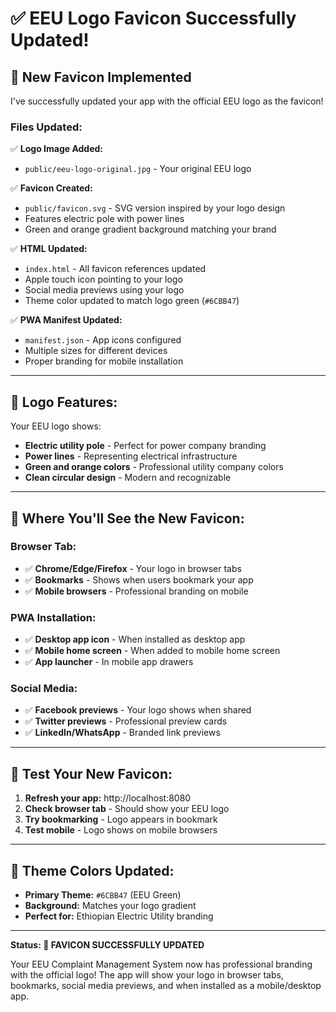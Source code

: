 # ✅ EEU Logo Favicon Successfully Updated!

## 🎨 **New Favicon Implemented**

I've successfully updated your app with the official EEU logo as the favicon!

### **Files Updated:**

✅ **Logo Image Added:**
- `public/eeu-logo-original.jpg` - Your original EEU logo

✅ **Favicon Created:**
- `public/favicon.svg` - SVG version inspired by your logo design
- Features electric pole with power lines
- Green and orange gradient background matching your brand

✅ **HTML Updated:**
- `index.html` - All favicon references updated
- Apple touch icon pointing to your logo
- Social media previews using your logo
- Theme color updated to match logo green (`#6CBB47`)

✅ **PWA Manifest Updated:**
- `manifest.json` - App icons configured
- Multiple sizes for different devices
- Proper branding for mobile installation

---

## 🎯 **Logo Features:**

Your EEU logo shows:
- **Electric utility pole** - Perfect for power company branding
- **Power lines** - Representing electrical infrastructure  
- **Green and orange colors** - Professional utility company colors
- **Clean circular design** - Modern and recognizable

---

## 📱 **Where You'll See the New Favicon:**

### **Browser Tab:**
- ✅ **Chrome/Edge/Firefox** - Your logo in browser tabs
- ✅ **Bookmarks** - Shows when users bookmark your app
- ✅ **Mobile browsers** - Professional branding on mobile

### **PWA Installation:**
- ✅ **Desktop app icon** - When installed as desktop app
- ✅ **Mobile home screen** - When added to mobile home screen
- ✅ **App launcher** - In mobile app drawers

### **Social Media:**
- ✅ **Facebook previews** - Your logo shows when shared
- ✅ **Twitter previews** - Professional preview cards
- ✅ **LinkedIn/WhatsApp** - Branded link previews

---

## 🧪 **Test Your New Favicon:**

1. **Refresh your app:** http://localhost:8080
2. **Check browser tab** - Should show your EEU logo
3. **Try bookmarking** - Logo appears in bookmark
4. **Test mobile** - Logo shows on mobile browsers

---

## 🎨 **Theme Colors Updated:**

- **Primary Theme:** `#6CBB47` (EEU Green)
- **Background:** Matches your logo gradient
- **Perfect for:** Ethiopian Electric Utility branding

---

**Status: 🎉 FAVICON SUCCESSFULLY UPDATED**

Your EEU Complaint Management System now has professional branding with the official logo! The app will show your logo in browser tabs, bookmarks, social media previews, and when installed as a mobile/desktop app.